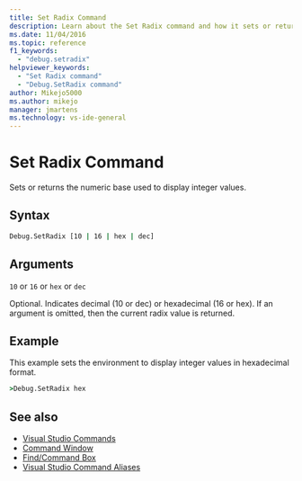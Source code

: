 ```yaml
---
title: Set Radix Command
description: Learn about the Set Radix command and how it sets or returns the numeric base used to display integer values.
ms.date: 11/04/2016
ms.topic: reference
f1_keywords:
  - "debug.setradix"
helpviewer_keywords:
  - "Set Radix command"
  - "Debug.SetRadix command"
author: Mikejo5000
ms.author: mikejo
manager: jmartens
ms.technology: vs-ide-general
---
```

# Set Radix Command

Sets or returns the numeric base used to display integer values.

## Syntax

```cmd
Debug.SetRadix [10 | 16 | hex | dec]
```

## Arguments
`10` or `16` or `hex` or `dec`

Optional. Indicates decimal (10 or dec) or hexadecimal (16 or hex). If an argument is omitted, then the current radix value is returned.

## Example
This example sets the environment to display integer values in hexadecimal format.

```cmd
>Debug.SetRadix hex
```

## See also

- [Visual Studio Commands](../../ide/reference/visual-studio-commands.md)
- [Command Window](../../ide/reference/command-window.md)
- [Find/Command Box](../../ide/find-command-box.md)
- [Visual Studio Command Aliases](../../ide/reference/visual-studio-command-aliases.md)